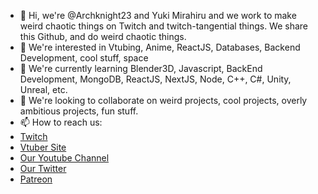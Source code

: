 - 👋 Hi, we're @Archknight23 and Yuki Mirahiru and we work to make weird chaotic things on Twitch and twitch-tangential things. 
      We share this Github, and do weird chaotic things.
- 👀 We're interested in Vtubing, Anime, ReactJS, Databases, Backend Development, cool stuff, space
- 🌱 We're currently learning Blender3D, Javascript, BackEnd Development, MongoDB, ReactJS, NextJS, Node, C++, C#, Unity, Unreal, etc. 
- 💞️ We're looking to collaborate on weird projects, cool projects, overly ambitious projects, fun stuff. 
- 📫 How to reach us: 
-   [Twitch](https://Twitch.tv/archknight23)
-   [Vtuber Site](https://chaosfoundry.co/)
-   [Our Youtube Channel](https://www.youtube.com/channel/UCX62Y3HCvVsqEKvG-wEaQdA)
-   [Our Twitter](https://twitter.com/Archknight23)
-   [Patreon](https://patreon.com/TheChaosGumi)

<!---
Archknight23/Archknight23 is a ✨ special ✨ repository because its `README.md` (this file) appears on your GitHub profile.
You can click the Preview link to take a look at your changes.
--->

